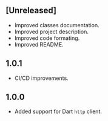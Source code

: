 ## [Unreleased]

- Improved classes documentation.
- Improved project description.
- Improved code formating.
- Improved README.

## 1.0.1

- CI/CD improvements.

## 1.0.0

- Added support for Dart `http` client.
